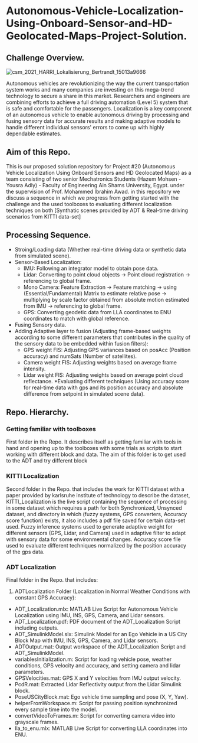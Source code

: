 # Autonomous-Vehicle-Localization-Using-Onboard-Sensor-and-HD-Geolocated-Maps-Project-Solution. #
## Challenge Overview. ##
![csm_2021_HARRI_Lokalisierung_Bertrandt_15013a9666](https://github.com/Hazem-M-Abdelaziz/Autonomous-Vehicle-Localization-Using-Onboars-Sensor-and-HD-Geolocated-Maps-Project-Solution/assets/87466265/b1a57157-ddde-49a0-ba18-c606cd8b2596)

Autonomous vehicles are revolutionizing the way the current transportation system works and many companies are investing on this mega-trend technology to secure a share in this market. Researchers and engineers are combining efforts to achieve a full driving automation (Level 5) system that is safe and comfortable for the passengers. Localization is a key component of an autonomous vehicle to enable autonomous driving by processing and fusing sensory data for accurate results and making adaptive models to handle different individual sensors' errors to come up with highly dependable estimates.

## Aim of this Repo. ##
This is our proposed solution repository for Project #20 (Autonomous Vehicle Localization Using Onboard Sensors and HD Geolocated Maps) as a team consisting of two senior Mechatronics Students (Hazem Mohsen - Yousra Adly) - Faculty of Engineering Ain Shams University, Egypt. under the supervision of Prof. Mohammed Ibrahim Awad.
in this repository we discuss a sequence in which we progress from getting started with the challenge and the used toolboxes to evaluating different localization techniques on both [Synthatic scenes provided by ADT & Real-time driving scenarios from KITTI data-set]

## Processing Sequence. ##
* Stroing/Loading data (Whether real-time driving data or synthetic data from simulated scene).
* Sensor-Based Localization:
  * IMU: Following an integrator model to obtain pose data.
  * Lidar: Converting to point cloud objects -> Point cloud registration -> referencing to global frame.
  * Mono Camera: Feature Extraction -> Feature matching ->  using (Essential/Fundamental) Matrix to estimate relative pose -> multiplying by scale factor obtained from absolute motion estimated from IMU -> referencing to global frame.
  * GPS: Converting geodetic data from LLA coordinates to ENU coordinates to match with global reference.
* Fusing Sensory data.
* Adding Adaptive layer to fusion (Adjusting frame-based weights according to some different parameters that contributes in the quality of the sensory data to be embedded within fusion filters):
  * GPS weight FIS: Adjusting GPS variances based on posAcc (Position accuracy) and numSats (Number of satellites).
  * Camera weight FIS: Adjusting weights based on average frame intensity.
  * Lidar weight FIS: Adjusting weights based on average point cloud reflectance.
*Evaluating different techniques (Using accuracy score for real-time data with gps and its position accuracy and absolute difference from setpoint in simulated scene data).

## Repo. Hierarchy. ##
### Getting familiar with toolboxes
First folder in the Repo. It describes itself as getting familiar with tools in hand and opening up to the toolboxes with some trials as scripts to start working with different block and data.
The aim of this folder is to get used to the ADT and try different block

### KITTI Localization ###
Second folder in the Repo. that includes the work for KITTI dataset with a paper provided by karlsruhe institute of technology to describe the dataset, KITTI_Localization is the live script containing the sequence of processing in some dataset which requires a path for both Synchronized, Unsynced dataset, and directory in which (fuzzy systems, GPS converters, Accuracy score function) exists, it also includes a pdf file saved for certain data-set used.
Fuzzy inference systems used to generate adaptive weight for different sensors (GPS, Lidar, and Camera) used in adaptive filter to adapt with sensory data for some environmental changes.
Accuracy score file used to evaluate different techniques normalized by the position accuracy of the gps data.

### ADT Localization ###
Final folder in the Repo. that includes:
1. ADTLocalization Folder (Localization in Normal Weather Conditions with constant GPS Accuracy):
  * ADT_Localization.mlx: MATLAB Live Script for Autonomous Vehicle Localization using IMU, INS, GPS, Camera, and Lidar sensors.
  * ADT_Localization.pdf: PDF document of the ADT_Localization Script including outputs.
  * ADT_SimulinkModel.slx: Simulink Model for an Ego Vehicle in a US City Block Map with IMU, INS, GPS, Camera, and Lidar sensors.
  * ADTOutput.mat: Output workspace of the ADT_Localization Script and ADT_SimulinkModel.
  * variablesInitialization.m: Script for loading vehicle pose, weather conditions, GPS velocity and accuracy, and setting camera and lidar parameters.
  * GPSVelocities.mat: GPS X and Y velocities from IMU output velocity.
  * PcdR.mat: Extracted Lidar Reflectivity output from the Lidar Simulink block.
  * PoseUSCityBlock.mat: Ego vehicle time sampling and pose (X, Y, Yaw).
  * helperFromWorkspace.m: Script for passing position synchronized every sample time into the model.
  * convertVideoToFrames.m: Script for converting camera video into grayscale frames.
  * lla_to_enu.mlx: MATLAB Live Script for converting LLA coordinates into ENU.

